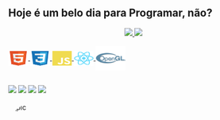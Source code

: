 ## Hoje é um belo dia para Programar, não?
<div align="center">
   <a href="https://github.com/JackWyus">
  <img height="165em" src="https://github-readme-stats.vercel.app/api?username=JackWyus&show_icons=true&theme=radical&include_all_commits=true&count_private=true"/>
  <img height="165em" src="https://github-readme-stats.vercel.app/api/top-langs/?username=JackWyus&layout=compact&langs_count=7&theme=radical"/>
</div>
<div style="display: inline_block"><br>
  <img align="center" alt="HTML" height="30" width="40" src="https://raw.githubusercontent.com/devicons/devicon/master/icons/html5/html5-original.svg">
  <img align="center" alt="CSS" height="30" width="40" src="https://raw.githubusercontent.com/devicons/devicon/master/icons/css3/css3-original.svg">
  <img align="center" alt="Js" height="30" width="40" src="https://raw.githubusercontent.com/devicons/devicon/master/icons/javascript/javascript-plain.svg">
  <img align="center" alt="React" height="30" width="40" src="https://raw.githubusercontent.com/devicons/devicon/master/icons/react/react-original.svg">
  <img align="center" alt="Glsl" height="50" width="60" src="https://raw.githubusercontent.com/devicons/devicon/master/icons/opengl/opengl-original.svg">

</div>
  
  ##
 
<div> 
  <a href="https://www.instagram.com/jack_wyus/" target="_blank"><img src="https://img.shields.io/badge/-Instagram-%23E4405F?style=for-the-badge&logo=instagram&logoColor=white" target="_blank"></a>
  <a href = "mailto:JackWyus_01@outlook.com "><img src="https://img.shields.io/badge/Microsoft_Outlook-0078D4?style=for-the-badge&logo=microsoft-outlook&logoColor=white" target="_blank"></a>
   <a href = "https://t.me/JackWyus"><img src="https://img.shields.io/badge/Telegram-2CA5E0?style=for-the-badge&logo=telegram&logoColor=white" target="_blank"></a>
  <a href="https://www.linkedin.com/in/vinicios-macario-238923205/" target="_blank"><img src="https://img.shields.io/badge/-LinkedIn-%230077B5?style=for-the-badge&logo=linkedin&logoColor=white" target="_blank"></a> 
 
</div>

  
  </br>
 <img align="right" alt="pic" height="200" width="850" style="border-radius:50px;" src="https://blogdoiphone.com/wp-content/uploads/2020/02/97387022d579d0d9806c8c3e176434f7.gif">
